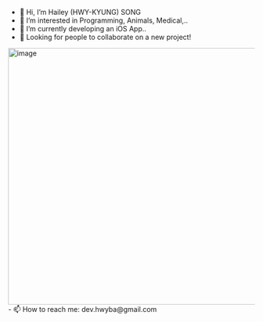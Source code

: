- 👋 Hi, I’m Hailey (HWY-KYUNG) SONG
- 👀 I’m interested in Programming, Animals, Medical,..
- 🌱 I’m currently developing an iOS App..
- 💞️ Looking for people to collaborate on a new project!
<img width="524" alt="image" src="https://user-images.githubusercontent.com/108180200/219022119-3f9c99cd-aa92-4302-963e-a9c869fd9f1e.png">
<!---
hwyba28/hwyba28 is a ✨ special ✨ repository because its `README.md` (this file) appears on your GitHub profile.
You can click the Preview link to take a look at your changes.
--->
- 📫 How to reach me: dev.hwyba@gmail.com
